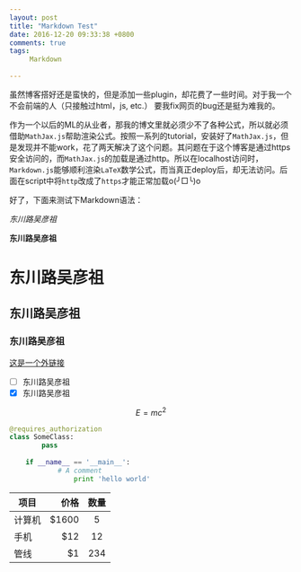 ```yaml
---
layout: post
title: "Markdown Test"
date: 2016-12-20 09:33:38 +0800
comments: true
tags: 
     Markdown
   
---
```


虽然博客搭好还是蛮快的，但是添加一些plugin，却花费了一些时间。对于我一个不会前端的人（只接触过html，js, etc.） 要我fix网页的bug还是挺为难我的。

作为一个以后的ML的从业者，那我的博文里就必须少不了各种公式，所以就必须借助`MathJax.js`帮助渲染公式。按照一系列的tutorial，安装好了`MathJax.js`，但是发现并不能work，花了两天解决了这个问题。其问题在于这个博客是通过https安全访问的，而`MathJax.js`的加载是通过http。所以在localhost访问时，`Markdown.js`能够顺利渲染`LaTeX`数学公式，而当真正deploy后，却无法访问。后面在script中将`http`改成了`https`才能正常加载o(╯□╰)o

<!--more-->

好了，下面来测试下Markdown语法：

*东川路吴彦祖*

**东川路吴彦祖**

东川路吴彦祖
===

东川路吴彦祖
---

### 东川路吴彦祖

[这是一个外链接](https://xijunlee.github.io/)

- [ ] 东川路吴彦祖
- [x] 东川路吴彦祖

$$E=mc^2$$

```python
@requires_authorization
class SomeClass:
        pass
    
    if __name__ == '__main__':
            # A comment
                print 'hello world'
```

| 项目        | 价格   |  数量  |
| --------   | -----:  | :----:  |
| 计算机     | \$1600 |   5     |
| 手机        |   \$12   |   12   |
| 管线        |    \$1    |  234  |

